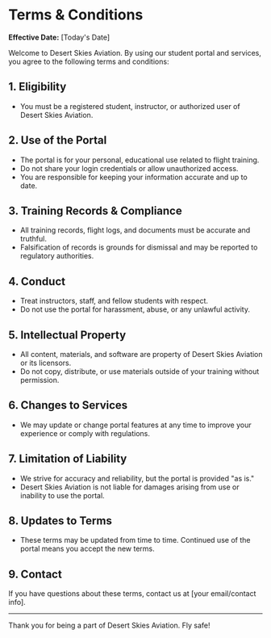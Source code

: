 # Terms & Conditions

**Effective Date:** [Today's Date]

Welcome to Desert Skies Aviation. By using our student portal and services, you agree to the following terms and conditions:

## 1. Eligibility
- You must be a registered student, instructor, or authorized user of Desert Skies Aviation.

## 2. Use of the Portal
- The portal is for your personal, educational use related to flight training.
- Do not share your login credentials or allow unauthorized access.
- You are responsible for keeping your information accurate and up to date.

## 3. Training Records & Compliance
- All training records, flight logs, and documents must be accurate and truthful.
- Falsification of records is grounds for dismissal and may be reported to regulatory authorities.

## 4. Conduct
- Treat instructors, staff, and fellow students with respect.
- Do not use the portal for harassment, abuse, or any unlawful activity.

## 5. Intellectual Property
- All content, materials, and software are property of Desert Skies Aviation or its licensors.
- Do not copy, distribute, or use materials outside of your training without permission.

## 6. Changes to Services
- We may update or change portal features at any time to improve your experience or comply with regulations.

## 7. Limitation of Liability
- We strive for accuracy and reliability, but the portal is provided "as is."
- Desert Skies Aviation is not liable for damages arising from use or inability to use the portal.

## 8. Updates to Terms
- These terms may be updated from time to time. Continued use of the portal means you accept the new terms.

## 9. Contact
If you have questions about these terms, contact us at [your email/contact info].

---

Thank you for being a part of Desert Skies Aviation. Fly safe! 